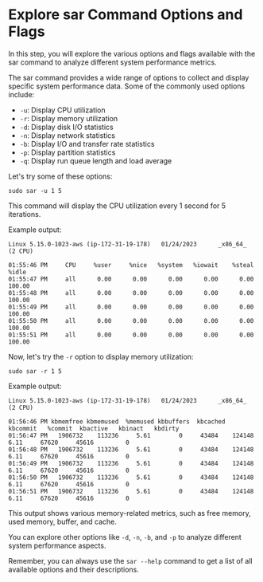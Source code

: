 # Explore sar Command Options and Flags

In this step, you will explore the various options and flags available with the sar command to analyze different system performance metrics.

The sar command provides a wide range of options to collect and display specific system performance data. Some of the commonly used options include:

- `-u`: Display CPU utilization
- `-r`: Display memory utilization
- `-d`: Display disk I/O statistics
- `-n`: Display network statistics
- `-b`: Display I/O and transfer rate statistics
- `-p`: Display partition statistics
- `-q`: Display run queue length and load average

Let's try some of these options:

```
sudo sar -u 1 5
```

This command will display the CPU utilization every 1 second for 5 iterations.

Example output:

```
Linux 5.15.0-1023-aws (ip-172-31-19-178)   01/24/2023      _x86_64_        (2 CPU)

01:55:46 PM     CPU     %user     %nice   %system   %iowait    %steal     %idle
01:55:47 PM     all      0.00      0.00      0.00      0.00      0.00    100.00
01:55:48 PM     all      0.00      0.00      0.00      0.00      0.00    100.00
01:55:49 PM     all      0.00      0.00      0.00      0.00      0.00    100.00
01:55:50 PM     all      0.00      0.00      0.00      0.00      0.00    100.00
01:55:51 PM     all      0.00      0.00      0.00      0.00      0.00    100.00
```

Now, let's try the `-r` option to display memory utilization:

```
sudo sar -r 1 5
```

Example output:

```
Linux 5.15.0-1023-aws (ip-172-31-19-178)   01/24/2023      _x86_64_        (2 CPU)

01:56:46 PM kbmemfree kbmemused  %memused kbbuffers  kbcached  kbcommit   %commit  kbactive   kbinact   kbdirty
01:56:47 PM   1906732    113236     5.61        0     43484    124148      6.11     67620     45616         0
01:56:48 PM   1906732    113236     5.61        0     43484    124148      6.11     67620     45616         0
01:56:49 PM   1906732    113236     5.61        0     43484    124148      6.11     67620     45616         0
01:56:50 PM   1906732    113236     5.61        0     43484    124148      6.11     67620     45616         0
01:56:51 PM   1906732    113236     5.61        0     43484    124148      6.11     67620     45616         0
```

This output shows various memory-related metrics, such as free memory, used memory, buffer, and cache.

You can explore other options like `-d`, `-n`, `-b`, and `-p` to analyze different system performance aspects.

Remember, you can always use the `sar --help` command to get a list of all available options and their descriptions.
